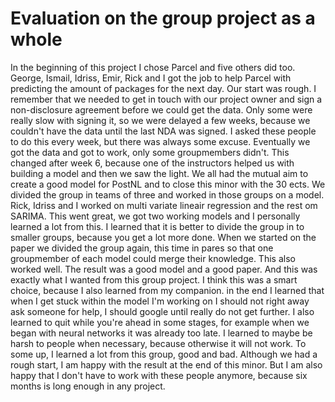 # Evaluation on the group project as a whole

In the beginning of this project I chose Parcel and five others did too. George, Ismail, Idriss, Emir, Rick and I got the job to help Parcel with predicting the amount of packages for the next day. Our start was rough. I remember that we needed to get in touch with our project owner and sign a non-disclosure agreement before we could get the data. Only some were really slow with signing it, so we were delayed a few weeks, because we couldn't have the data until the last NDA was signed. I asked these people to do this every week, but there was always some excuse. Eventually we got the data and got to work, only some groupmembers didn't. This changed after week 6, because one of the instructors helped us with building a model and then we saw the light. We all had the mutual aim to create a good model for PostNL and to close this minor with the 30 ects. We divided the group in teams of three and worked in those groups on a model. Rick, Idriss and I worked on multi variate lineair regression and the rest om SARIMA. This went great, we got two working models and I personally learned a lot from this. I learned that it is better to divide the group in to smaller groups, because you get a lot more done. When we started on the paper we divided the group again, this time in pares so that one groupmember of each model could merge their knowledge. This also worked well. The result was a good model and a good paper. And this was exactly what I wanted from this group project. I think this was a smart choice, because I also learned from my companion. in the end I learned that when I get stuck within the model I'm working on I should not right away ask someone for help, I should google until really do not get further. I also learned to quit while you're ahead in some stages, for example when we began with neural networks it was already too late. I learned to maybe be harsh to people when necessary, because otherwise it will not work. To some up, I learned a lot from this group, good and bad. Although we had a rough start, I am happy with the result at the end of this minor. But I am also happy that I don't have to work with these people anymore, because six months is long enough in any project.
